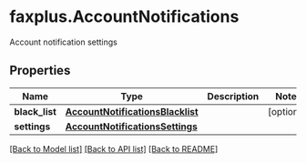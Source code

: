 # faxplus.AccountNotifications
Account notification settings

## Properties

Name | Type | Description | Notes
------------ | ------------- | ------------- | -------------
**black_list** | [**AccountNotificationsBlacklist**](AccountNotificationsBlacklist.md) |  | [optional] 
**settings** | [**AccountNotificationsSettings**](AccountNotificationsSettings.md) |  | 

[[Back to Model list]](../README.md#documentation-for-models) [[Back to API list]](../README.md#documentation-for-api-endpoints) [[Back to README]](../README.md)

